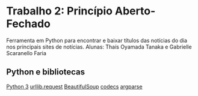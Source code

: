 # Trabalho 2: Princípio Aberto-Fechado

Ferramenta em Python para encontrar e baixar títulos das notícias do dia nos principais sites de notícias.
Alunas: Thaís Oyamada Tanaka e Gabrielle Scaranello Faria

## Python e bibliotecas

[Python 3](https://www.python.org/downloads/)
[urllib.request](https://docs.python.org/3/library/urllib.request.html)
[BeautifulSoup](https://www.crummy.com/software/BeautifulSoup/bs4/doc/)
[codecs](https://docs.python.org/3/library/codecs.html)
[argparse](https://docs.python.org/3/library/argparse.html)
